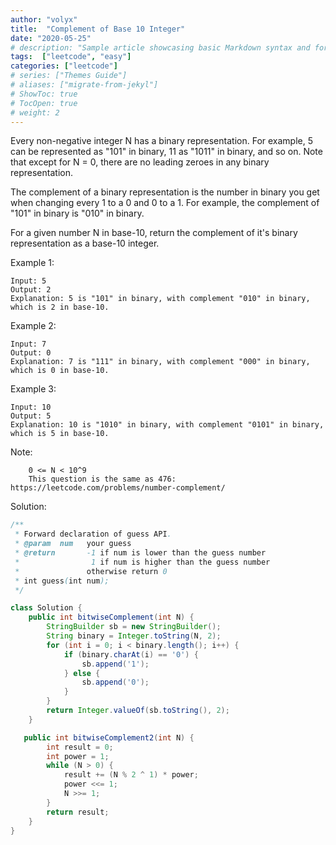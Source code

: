 ```yaml
---
author: "volyx"
title:  "Complement of Base 10 Integer"
date: "2020-05-25"
# description: "Sample article showcasing basic Markdown syntax and formatting for HTML elements."
tags:  ["leetcode", "easy"]
categories: ["leetcode"]
# series: ["Themes Guide"]
# aliases: ["migrate-from-jekyl"]
# ShowToc: true
# TocOpen: true
# weight: 2
---
```


Every non-negative integer N has a binary representation.  For example, 5 can be represented as "101" in binary, 11 as "1011" in binary, and so on.  Note that except for N = 0, there are no leading zeroes in any binary representation.

The complement of a binary representation is the number in binary you get when changing every 1 to a 0 and 0 to a 1.  For example, the complement of "101" in binary is "010" in binary.

For a given number N in base-10, return the complement of it's binary representation as a base-10 integer.

Example 1:
```
Input: 5
Output: 2
Explanation: 5 is "101" in binary, with complement "010" in binary, which is 2 in base-10.
```

Example 2:
```
Input: 7
Output: 0
Explanation: 7 is "111" in binary, with complement "000" in binary, which is 0 in base-10.
```

Example 3:
```
Input: 10
Output: 5
Explanation: 10 is "1010" in binary, with complement "0101" in binary, which is 5 in base-10.
```
 

Note:
```
    0 <= N < 10^9
    This question is the same as 476: https://leetcode.com/problems/number-complement/
```


Solution: 

```java
/** 
 * Forward declaration of guess API.
 * @param  num   your guess
 * @return 	     -1 if num is lower than the guess number
 *			      1 if num is higher than the guess number
 *               otherwise return 0
 * int guess(int num);
 */

class Solution {
    public int bitwiseComplement(int N) {
        StringBuilder sb = new StringBuilder();
        String binary = Integer.toString(N, 2);
        for (int i = 0; i < binary.length(); i++) {
            if (binary.charAt(i) == '0') {
                sb.append('1');
            } else {
                sb.append('0');
            }
        }
        return Integer.valueOf(sb.toString(), 2);
    }

   public int bitwiseComplement2(int N) {
        int result = 0;
        int power = 1;
        while (N > 0) {
            result += (N % 2 ^ 1) * power;
            power <<= 1;
            N >>= 1;
        }
        return result;
    }
}
